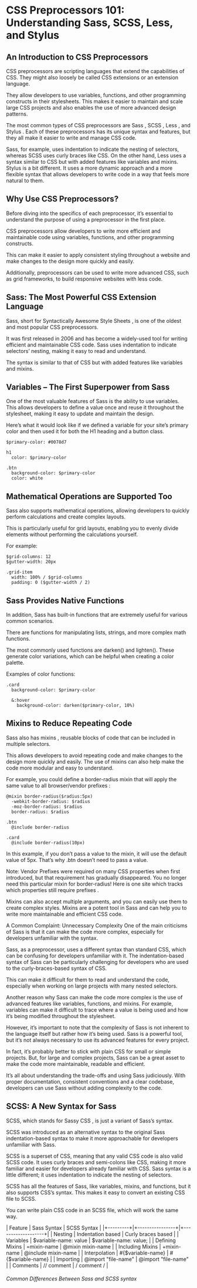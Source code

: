 # CSS Preprocessors 101: Understanding Sass, SCSS, Less, and Stylus

## An Introduction to CSS Preprocessors
CSS preprocessors are scripting languages that extend the capabilities of CSS. They might also loosely be called CSS extensions or an extension language.

They allow developers to use variables, functions, and other programming constructs in their stylesheets. This makes it easier to maintain and scale large CSS projects and also enables the use of more advanced design patterns.

The most common types of CSS preprocessors are Sass , SCSS , Less , and Stylus . Each of these preprocessors has its unique syntax and features, but they all make it easier to write and manage CSS code.

Sass, for example, uses indentation to indicate the nesting of selectors, whereas SCSS uses curly braces like CSS. On the other hand, Less uses a syntax similar to CSS but with added features like variables and mixins. Stylus is a bit different. It uses a more dynamic approach and a more flexible syntax that allows developers to write code in a way that feels more natural to them.

## Why Use CSS Preprocessors?
Before diving into the specifics of each preprocessor, it’s essential to understand the purpose of using a preprocessor in the first place.

CSS preprocessors allow developers to write more efficient and maintainable code using variables, functions, and other programming constructs.

This can make it easier to apply consistent styling throughout a website and make changes to the design more quickly and easily.

Additionally, preprocessors can be used to write more advanced CSS, such as grid frameworks, to build responsive websites with less code.

## Sass: The Most Powerful CSS Extension Language
Sass, short for Syntactically Awesome Style Sheets , is one of the oldest and most popular CSS preprocessors.

It was first released in 2006 and has become a widely-used tool for writing efficient and maintainable CSS code. Sass uses indentation to indicate selectors’ nesting, making it easy to read and understand.

The syntax is similar to that of CSS but with added features like variables and mixins.

## Variables – The First Superpower from Sass
One of the most valuable features of Sass is the ability to use variables. This allows developers to define a value once and reuse it throughout the stylesheet, making it easy to update and maintain the design.

Here’s what it would look like if we defined a variable for your site’s primary color and then used it for both the H1 heading and a button class.

```
$primary-color: #0078d7

h1
  color: $primary-color

.btn
  background-color: $primary-color
  color: white
```

## Mathematical Operations are Supported Too
Sass also supports mathematical operations, allowing developers to quickly perform calculations and create complex layouts.

This is particularly useful for grid layouts, enabling you to evenly divide elements without performing the calculations yourself.

For example:

```
$grid-columns: 12
$gutter-width: 20px

.grid-item
  width: 100% / $grid-columns
  padding: 0 ($gutter-width / 2)
```

## Sass Provides Native Functions
In addition, Sass has built-in functions that are extremely useful for various common scenarios.

There are functions for manipulating lists, strings, and more complex math functions.

The most commonly used functions are darken() and lighten(). These generate color variations, which can be helpful when creating a color palette.

Examples of color functions:

```
.card
  background-color: $primary-color

  &:hover    
    background-color: darken($primary-color, 10%)
```

## Mixins to Reduce Repeating Code
Sass also has mixins , reusable blocks of code that can be included in multiple selectors.

This allows developers to avoid repeating code and make changes to the design more quickly and easily. The use of mixins can also help make the code more modular and easy to understand.

For example, you could define a border-radius mixin that will apply the same value to all browser/vendor prefixes :

```
@mixin border-radius($radius:5px)
  -webkit-border-radius: $radius
  -moz-border-radius: $radius
  border-radius: $radius

.btn
  @include border-radius

.card    
  @include border-radius(10px)
```

In this example, if you don’t pass a value to the mixin, it will use the default value of 5px. That’s why .btn doesn’t need to pass a value.

<breakpoint>
Note: Vendor Prefixes were required on many CSS properties when first introduced, but that requirement has gradually disappeared. You no longer need this particular mixin for border-radius! Here is one site which tracks which properties still require prefixes .
<breakpoint>

Mixins can also accept multiple arguments, and you can easily use them to create complex styles. Mixins are a potent tool in Sass and can help you to write more maintainable and efficient CSS code.

A Common Complaint: Unnecessary Complexity
One of the main criticisms of Sass is that it can make the code more complex, especially for developers unfamiliar with the syntax.

Sass, as a preprocessor, uses a different syntax than standard CSS, which can be confusing for developers unfamiliar with it. The indentation-based syntax of Sass can be particularly challenging for developers who are used to the curly-braces-based syntax of CSS.

This can make it difficult for them to read and understand the code, especially when working on large projects with many nested selectors.

Another reason why Sass can make the code more complex is the use of advanced features like variables, functions, and mixins. For example, variables can make it difficult to trace where a value is being used and how it’s being modified throughout the stylesheet.

However, it’s important to note that the complexity of Sass is not inherent to the language itself but rather how it’s being used. Sass is a powerful tool, but it’s not always necessary to use its advanced features for every project.

In fact, it’s probably better to stick with plain CSS for small or simple projects. But, for large and complex projects, Sass can be a great asset to make the code more maintainable, readable and efficient.

It’s all about understanding the trade-offs and using Sass judiciously. With proper documentation, consistent conventions and a clear codebase, developers can use Sass without adding complexity to the code.

## SCSS: A New Syntax for Sass

SCSS, which stands for Sassy CSS , is just a variant of Sass’s syntax.

SCSS was introduced as an alternative syntax to the original Sass indentation-based syntax to make it more approachable for developers unfamiliar with Sass.

SCSS is a superset of CSS, meaning that any valid CSS code is also valid SCSS code. It uses curly braces and semi-colons like CSS, making it more familiar and easier for developers already familiar with CSS. Sass syntax is a little different; it uses indentation to indicate the nesting of selectors.

SCSS has all the features of Sass, like variables, mixins, and functions, but it also supports CSS’s syntax. This makes it easy to convert an existing CSS file to SCSS.

You can write plain CSS code in an SCSS file, which will work the same way.


|  Feature | Sass Syntax | SCSS Syntax |
|+---------+|+----------------+|+-------------------+|
| Nesting |	Indentation based |	Curly braces based |
| Variables |	$variable-name: value |	$variable-name: value; |
| Defining Mixins	| =mixin-name | @mixin mixin-name |
| Including Mixins | +mixin-name | @include mixin-name |
| Interpolation |	#{$variable-name}	| #{$variable-name} |
| Importing |	@import "file-name" | @import "file-name" |
| Comments | // comment | / comment / |

<h6>Common Differences Between Sass and SCSS syntax</h6>




